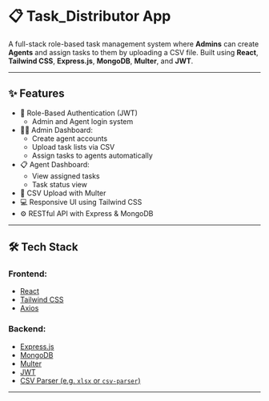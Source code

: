 # 📋 Task_Distributor App

A full-stack role-based task management system where **Admins** can create **Agents** and assign tasks to them by uploading a CSV file. Built using **React**, **Tailwind CSS**, **Express.js**, **MongoDB**, **Multer**, and **JWT**.

---

## ✨ Features

- 🔐 Role-Based Authentication (JWT)
  - Admin and Agent login system
- 🧑‍💼 Admin Dashboard:
  - Create agent accounts
  - Upload task lists via CSV
  - Assign tasks to agents automatically
- 📋 Agent Dashboard:
  - View assigned tasks
  - Task status view
- 📄 CSV Upload with Multer
- 💻 Responsive UI using Tailwind CSS
- ⚙️ RESTful API with Express & MongoDB

---

## 🛠️ Tech Stack

### Frontend:
- [React](https://reactjs.org/)
- [Tailwind CSS](https://tailwindcss.com/)
- [Axios](https://axios-http.com/)

### Backend:
- [Express.js](https://expressjs.com/)
- [MongoDB](https://www.mongodb.com/)
- [Multer](https://github.com/expressjs/multer)
- [JWT](https://jwt.io/)
- [CSV Parser (e.g. `xlsx` or `csv-parser`)](https://www.npmjs.com/package/xlsx)

---

